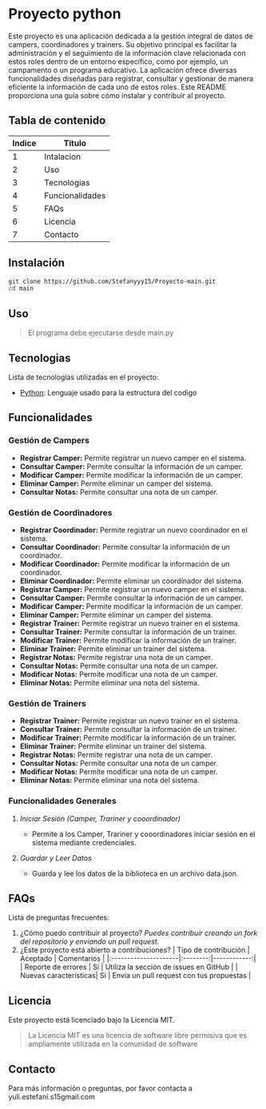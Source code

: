 # Proyecto python
Este proyecto es una aplicación dedicada a la gestión integral de datos de campers, coordinadores y trainers. Su objetivo principal es facilitar la administración y el seguimiento de la información clave relacionada con estos roles dentro de un entorno específico, como por ejemplo, un campamento o un programa educativo. La aplicación ofrece diversas funcionalidades diseñadas para registrar, consultar y gestionar de manera eficiente la información de cada uno de estos roles.
Este README proporciona una guía sobre cómo instalar y contribuir al proyecto.

## Tabla de contenido
|Indice|Titulo  |
|--|--|
|  1|Intalacion |
|  2|Uso|
|  3|Tecnologias|
|  4|Funcionalidades|
|  5|FAQs|
|  6|Licencia |
|  7|Contacto|
## Instalación
```bash
git clone https://github.com/Stefanyyy15/Proyecto-main.git
cd main
```
## Uso
>El programa debe ejecutarse desde main.py

## Tecnologias
Lista de tecnologías utilizadas en el proyecto:
* [Python]([https://www.python.org/](https://developer.mozilla.org/en-US/docs/Web/HTML)): Lenguaje usado para la estructura del codigo

## Funcionalidades

### Gestión de Campers

-   **Registrar Camper:** Permite registrar un nuevo camper en el sistema.
-   **Consultar Camper:** Permite consultar la información de un camper.
-   **Modificar Camper:** Permite modificar la información de un camper.
-   **Eliminar Camper:** Permite eliminar un camper del sistema.
-   **Consultar Notas:** Permite consultar una nota de un camper.

### Gestión de Coordinadores

-   **Registrar Coordinador:** Permite registrar un nuevo coordinador en el sistema.
-   **Consultar Coordinador:** Permite consultar la información de un coordinador.
-   **Modificar Coordinador:** Permite modificar la información de un coordinador.
-   **Eliminar Coordinador:** Permite eliminar un coordinador del sistema.
-   **Registrar Camper:** Permite registrar un nuevo camper en el sistema.
-   **Consultar Camper:** Permite consultar la información de un camper.
-   **Modificar Camper:** Permite modificar la información de un camper.
-   **Eliminar Camper:** Permite eliminar un camper del sistema.
-   **Registrar Trainer:** Permite registrar un nuevo trainer en el sistema.
-   **Consultar Trainer:** Permite consultar la información de un trainer.
-   **Modificar Trainer:** Permite modificar la información de un trainer.
-   **Eliminar Trainer:** Permite eliminar un trainer del sistema.
-   **Registrar Notas:** Permite registrar una nota de un camper.
-   **Consultar Notas:** Permite consultar una nota de un camper.
-   **Modificar Notas:** Permite modificar una nota de un camper.
-   **Eliminar Notas:** Permite eliminar una nota del sistema.

### Gestión de Trainers

-   **Registrar Trainer:** Permite registrar un nuevo trainer en el sistema.
-   **Consultar Trainer:** Permite consultar la información de un trainer.
-   **Modificar Trainer:** Permite modificar la información de un trainer.
-   **Eliminar Trainer:** Permite eliminar un trainer del sistema.
-   **Registrar Notas:** Permite registrar una nota de un camper.
-   **Consultar Notas:** Permite consultar una nota de un camper.
-   **Modificar Notas:** Permite modificar una nota de un camper.
-   **Eliminar Notas:** Permite eliminar una nota del sistema.


### Funcionalidades Generales

1.  _Iniciar Sesión (Camper, Trariner y cooordinador)_
    
    -   Permite a los Camper, Trariner y cooordinadores iniciar sesión en el sistema mediante credenciales.
2.  _Guardar y Leer Datos_
    
    -   Guarda y lee los datos de la biblioteca en un archivo data.json.

## FAQs
Lista de preguntas frecuentes:
1. ¿Cómo puedo contribuir al proyecto?
   _Puedes contribuir creando un fork del repositorio y enviando un pull request._
2. ¿Este proyecto está abierto a contribuciones?
   | Tipo de contribución | Aceptado | Comentarios |
   |:---------------------|:--------:|------------:|
   | Reporte de errores   | Sí       | Utiliza la sección de issues en GitHub |
   | Nuevas características| Sí      | Envía un pull request con tus propuestas |
## Licencia

Este proyecto está licenciado bajo la Licencia MIT. 
>La Licencia MIT es una licencia de software libre permisiva que es ampliamente utilizada en la comunidad de software
## Contacto

Para más información o preguntas, por favor contacta a yuli.estefani.s15gmail.com
